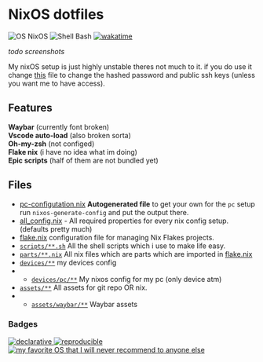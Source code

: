 # NixOS dotfiles

![OS NixOS](https://img.shields.io/badge/os-nixos%20-%235277c3?style=flat-square&logoColor=7eb5e0)
![Shell Bash](https://img.shields.io/badge/editor-vscode-%23464748?style=flat-square)
[![wakatime](https://wakatime.com/badge/user/018eed1d-6093-4f51-9fca-7863b7a1ac97/project/0bd55e4d-b460-49e5-a4fb-363c132a7de6.svg)](https://wakatime.com/badge/user/018eed1d-6093-4f51-9fca-7863b7a1ac97/project/0bd55e4d-b460-49e5-a4fb-363c132a7de6)

<!-- SCREENSHOTS OF IT HERE -->

_todo screenshots_

<!-- END SCREENSHOTS -->

My nixOS setup is just highly unstable theres not much to it.
if you do use it change [this](./all_config.nix) file to change the hashed password and public ssh keys (unless you want me to have access).

## Features

**Waybar** (currently font broken) <br />
**Vscode auto-load** (also broken sorta)
<br />
**Oh-my-zsh** (not configed)
<br />
**Flake nix** (i have no idea what im doing)
<br />
**Epic scripts** (half of them are not bundled yet)
<br />

## Files

- [pc-configutation.nix](./pc-configuration.nix) **Autogenerated file** to get your own for the `pc` setup run `nixos-generate-config` and put the output there.
- [all_config.nix](./all_config.nix) - All required properties for every nix config setup. (defaults pretty much)
- [flake.nix](./flake.nix) configuration file for managing Nix Flakes projects.
- [`scripts/**.sh`](./scripts/) All the shell scripts which i use to make life easy.
- [`parts/**.nix`](./parts/) All nix files which are parts which are imported in [flake.nix](./flake.nix)
- [`devices/**`](./devices/) my devices config
- - [`devices/pc/**`](./devices/pc/) My nixos config for my pc (only device atm)
- [`assets/**`](./assets/) All assets for git repo OR nix.
- - [`assets/waybar/**`](./assets/waybar/) Waybar assets

### Badges

<a href="https://nixos.org">

![declarative](https://matdoes.dev/buttons/i/7b5f60e8e0c184642cbd0d02d3ae105b.gif)
![reproducible](https://matdoes.dev/buttons/i/a37d70d38ef039521059d3fe77804cf0.gif)
![my favorite OS that I will never recommend to anyone else](https://matdoes.dev/buttons/i/d79cb5e7194dbc84adda59217234a017.gif)
</a>
